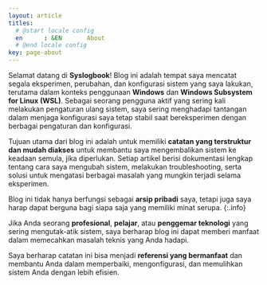 ```yaml
---
layout: article
titles:
  # @start locale config
  en      : &EN       About
  # @end locale config
key: page-about
---
```

Selamat datang di **Syslogbook**! Blog ini adalah tempat saya mencatat segala eksperimen, perubahan, dan konfigurasi sistem yang saya lakukan, terutama dalam konteks penggunaan **Windows** dan **Windows Subsystem for Linux (WSL)**. Sebagai seorang pengguna aktif yang sering kali melakukan pengaturan ulang sistem, saya sering menghadapi tantangan dalam menjaga konfigurasi saya tetap stabil saat bereksperimen dengan berbagai pengaturan dan konfigurasi.

Tujuan utama dari blog ini adalah untuk memiliki **catatan yang terstruktur dan mudah diakses** untuk membantu saya mengembalikan sistem ke keadaan semula, jika diperlukan. Setiap artikel berisi dokumentasi lengkap tentang cara saya mengubah sistem, melakukan troubleshooting, serta solusi untuk mengatasi berbagai masalah yang mungkin terjadi selama eksperimen.

Blog ini tidak hanya berfungsi sebagai **arsip pribadi** saya, tetapi juga saya harap dapat berguna bagi siapa saja yang memiliki minat serupa.
{:.info}

Jika Anda seorang **profesional**, **pelajar**, atau **penggemar teknologi** yang sering mengutak-atik sistem, saya berharap blog ini dapat memberi manfaat dalam memecahkan masalah teknis yang Anda hadapi.

Saya berharap catatan ini bisa menjadi **referensi yang bermanfaat** dan membantu Anda dalam memperbaiki, mengonfigurasi, dan memulihkan sistem Anda dengan lebih efisien.
